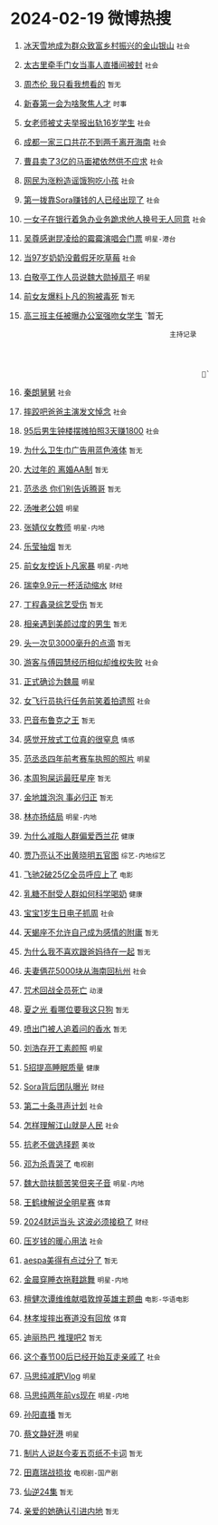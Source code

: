 # 2024-02-19 微博热搜 
1. [冰天雪地成为群众致富乡村振兴的金山银山](https://m.weibo.cn/search?containerid=100103type%3D1%26t%3D10%26q%3D%23%E5%86%B0%E5%A4%A9%E9%9B%AA%E5%9C%B0%E6%88%90%E4%B8%BA%E7%BE%A4%E4%BC%97%E8%87%B4%E5%AF%8C%E4%B9%A1%E6%9D%91%E6%8C%AF%E5%85%B4%E7%9A%84%E9%87%91%E5%B1%B1%E9%93%B6%E5%B1%B1%23&stream_entry_id=51&isnewpage=1&extparam=seat%3D1%26pos%3D0%26dgr%3D0%26filter_type%3Drealtimehot%26c_type%3D51%26stream_entry_id%3D51%26cate%3D10103%26q%3D%2523%25E5%2586%25B0%25E5%25A4%25A9%25E9%259B%25AA%25E5%259C%25B0%25E6%2588%2590%25E4%25B8%25BA%25E7%25BE%25A4%25E4%25BC%2597%25E8%2587%25B4%25E5%25AF%258C%25E4%25B9%25A1%25E6%259D%2591%25E6%258C%25AF%25E5%2585%25B4%25E7%259A%2584%25E9%2587%2591%25E5%25B1%25B1%25E9%2593%25B6%25E5%25B1%25B1%2523%26display_time%3D1708291087%26pre_seqid%3D17082910875330710928) `社会` 

2. [太古里牵手门女当事人直播间被封](https://m.weibo.cn/search?containerid=100103type%3D1%26t%3D10%26q%3D%23%E5%A4%AA%E5%8F%A4%E9%87%8C%E7%89%B5%E6%89%8B%E9%97%A8%E5%A5%B3%E5%BD%93%E4%BA%8B%E4%BA%BA%E7%9B%B4%E6%92%AD%E9%97%B4%E8%A2%AB%E5%B0%81%23&stream_entry_id=31&isnewpage=1&extparam=seat%3D1%26band_rank%3D1%26filter_type%3Drealtimehot%26c_type%3D31%26realpos%3D1%26cate%3D5001%26lcate%3D5001%26flag%3D2%26dgr%3D0%26q%3D%2523%25E5%25A4%25AA%25E5%258F%25A4%25E9%2587%258C%25E7%2589%25B5%25E6%2589%258B%25E9%2597%25A8%25E5%25A5%25B3%25E5%25BD%2593%25E4%25BA%258B%25E4%25BA%25BA%25E7%259B%25B4%25E6%2592%25AD%25E9%2597%25B4%25E8%25A2%25AB%25E5%25B0%2581%2523%26stream_entry_id%3D31%26pos%3D0%26display_time%3D1708291087%26pre_seqid%3D17082910875330710928) `社会` 

3. [周杰伦 我只看我想看的](https://m.weibo.cn/search?containerid=100103type%3D1%26t%3D10%26q%3D%E5%91%A8%E6%9D%B0%E4%BC%A6+%E6%88%91%E5%8F%AA%E7%9C%8B%E6%88%91%E6%83%B3%E7%9C%8B%E7%9A%84&stream_entry_id=31&isnewpage=1&extparam=seat%3D1%26band_rank%3D2%26filter_type%3Drealtimehot%26c_type%3D31%26realpos%3D2%26cate%3D5001%26lcate%3D5001%26flag%3D2%26dgr%3D0%26q%3D%25E5%2591%25A8%25E6%259D%25B0%25E4%25BC%25A6%2520%25E6%2588%2591%25E5%258F%25AA%25E7%259C%258B%25E6%2588%2591%25E6%2583%25B3%25E7%259C%258B%25E7%259A%2584%26stream_entry_id%3D31%26pos%3D1%26display_time%3D1708291087%26pre_seqid%3D17082910875330710928) `暂无` 

4. [新春第一会为啥聚焦人才](https://m.weibo.cn/search?containerid=100103type%3D1%26t%3D10%26q%3D%23%E6%96%B0%E6%98%A5%E7%AC%AC%E4%B8%80%E4%BC%9A%E4%B8%BA%E5%95%A5%E8%81%9A%E7%84%A6%E4%BA%BA%E6%89%8D%23&stream_entry_id=31&isnewpage=1&extparam=seat%3D1%26band_rank%3D3%26filter_type%3Drealtimehot%26c_type%3D31%26realpos%3D3%26cate%3D5001%26lcate%3D5001%26flag%3D0%26dgr%3D0%26q%3D%2523%25E6%2596%25B0%25E6%2598%25A5%25E7%25AC%25AC%25E4%25B8%2580%25E4%25BC%259A%25E4%25B8%25BA%25E5%2595%25A5%25E8%2581%259A%25E7%2584%25A6%25E4%25BA%25BA%25E6%2589%258D%2523%26stream_entry_id%3D31%26pos%3D2%26display_time%3D1708291087%26pre_seqid%3D17082910875330710928) `时事` 

5. [女老师被丈夫举报出轨16岁学生](https://m.weibo.cn/search?containerid=100103type%3D1%26t%3D10%26q%3D%23%E5%A5%B3%E8%80%81%E5%B8%88%E8%A2%AB%E4%B8%88%E5%A4%AB%E4%B8%BE%E6%8A%A5%E5%87%BA%E8%BD%A816%E5%B2%81%E5%AD%A6%E7%94%9F%23&stream_entry_id=31&isnewpage=1&extparam=seat%3D1%26band_rank%3D4%26filter_type%3Drealtimehot%26c_type%3D31%26realpos%3D4%26cate%3D5001%26lcate%3D5001%26flag%3D2%26dgr%3D0%26q%3D%2523%25E5%25A5%25B3%25E8%2580%2581%25E5%25B8%2588%25E8%25A2%25AB%25E4%25B8%2588%25E5%25A4%25AB%25E4%25B8%25BE%25E6%258A%25A5%25E5%2587%25BA%25E8%25BD%25A816%25E5%25B2%2581%25E5%25AD%25A6%25E7%2594%259F%2523%26stream_entry_id%3D31%26pos%3D3%26display_time%3D1708291087%26pre_seqid%3D17082910875330710928) `社会` 

6. [成都一家三口共花不到两千离开海南](https://m.weibo.cn/search?containerid=100103type%3D1%26t%3D10%26q%3D%23%E6%88%90%E9%83%BD%E4%B8%80%E5%AE%B6%E4%B8%89%E5%8F%A3%E5%85%B1%E8%8A%B1%E4%B8%8D%E5%88%B0%E4%B8%A4%E5%8D%83%E7%A6%BB%E5%BC%80%E6%B5%B7%E5%8D%97%23&stream_entry_id=31&isnewpage=1&extparam=seat%3D1%26band_rank%3D5%26filter_type%3Drealtimehot%26c_type%3D31%26realpos%3D5%26cate%3D5001%26lcate%3D5001%26flag%3D32768%26dgr%3D0%26q%3D%2523%25E6%2588%2590%25E9%2583%25BD%25E4%25B8%2580%25E5%25AE%25B6%25E4%25B8%2589%25E5%258F%25A3%25E5%2585%25B1%25E8%258A%25B1%25E4%25B8%258D%25E5%2588%25B0%25E4%25B8%25A4%25E5%258D%2583%25E7%25A6%25BB%25E5%25BC%2580%25E6%25B5%25B7%25E5%258D%2597%2523%26stream_entry_id%3D31%26pos%3D4%26display_time%3D1708291087%26pre_seqid%3D17082910875330710928) `社会` 

7. [曹县卖了3亿的马面裙依然供不应求](https://m.weibo.cn/search?containerid=100103type%3D1%26t%3D10%26q%3D%23%E6%9B%B9%E5%8E%BF%E5%8D%96%E4%BA%863%E4%BA%BF%E7%9A%84%E9%A9%AC%E9%9D%A2%E8%A3%99%E4%BE%9D%E7%84%B6%E4%BE%9B%E4%B8%8D%E5%BA%94%E6%B1%82%23&stream_entry_id=31&isnewpage=1&extparam=seat%3D1%26band_rank%3D6%26filter_type%3Drealtimehot%26c_type%3D31%26realpos%3D6%26cate%3D5001%26lcate%3D5001%26flag%3D2%26dgr%3D0%26q%3D%2523%25E6%259B%25B9%25E5%258E%25BF%25E5%258D%2596%25E4%25BA%25863%25E4%25BA%25BF%25E7%259A%2584%25E9%25A9%25AC%25E9%259D%25A2%25E8%25A3%2599%25E4%25BE%259D%25E7%2584%25B6%25E4%25BE%259B%25E4%25B8%258D%25E5%25BA%2594%25E6%25B1%2582%2523%26stream_entry_id%3D31%26pos%3D5%26display_time%3D1708291087%26pre_seqid%3D17082910875330710928) `社会` 

8. [网民为涨粉造谣饿狗吃小孩](https://m.weibo.cn/search?containerid=100103type%3D1%26t%3D10%26q%3D%23%E7%BD%91%E6%B0%91%E4%B8%BA%E6%B6%A8%E7%B2%89%E9%80%A0%E8%B0%A3%E9%A5%BF%E7%8B%97%E5%90%83%E5%B0%8F%E5%AD%A9%23&stream_entry_id=31&isnewpage=1&extparam=seat%3D1%26band_rank%3D7%26lcate%3D5001%26cate%3D5001%26q%3D%2523%25E7%25BD%2591%25E6%25B0%2591%25E4%25B8%25BA%25E6%25B6%25A8%25E7%25B2%2589%25E9%2580%25A0%25E8%25B0%25A3%25E9%25A5%25BF%25E7%258B%2597%25E5%2590%2583%25E5%25B0%258F%25E5%25AD%25A9%2523%26dgr%3D0%26pos%3D6%26adid%3D223531%26stream_entry_id%3D31%26filter_type%3Drealtimehot%26is_ad_pos%3D1%26c_type%3D31%26display_time%3D1708291087%26pre_seqid%3D17082910875330710928) `社会` 

9. [第一拨靠Sora赚钱的人已经出现了](https://m.weibo.cn/search?containerid=100103type%3D1%26t%3D10%26q%3D%23%E7%AC%AC%E4%B8%80%E6%8B%A8%E9%9D%A0Sora%E8%B5%9A%E9%92%B1%E7%9A%84%E4%BA%BA%E5%B7%B2%E7%BB%8F%E5%87%BA%E7%8E%B0%E4%BA%86%23&stream_entry_id=31&isnewpage=1&extparam=seat%3D1%26band_rank%3D7%26filter_type%3Drealtimehot%26c_type%3D31%26realpos%3D7%26cate%3D5001%26lcate%3D5001%26flag%3D2%26dgr%3D0%26q%3D%2523%25E7%25AC%25AC%25E4%25B8%2580%25E6%258B%25A8%25E9%259D%25A0Sora%25E8%25B5%259A%25E9%2592%25B1%25E7%259A%2584%25E4%25BA%25BA%25E5%25B7%25B2%25E7%25BB%258F%25E5%2587%25BA%25E7%258E%25B0%25E4%25BA%2586%2523%26stream_entry_id%3D31%26pos%3D7%26display_time%3D1708291087%26pre_seqid%3D17082910875330710928) `社会` 

10. [一女子在银行着急办业务跪求他人换号无人同意](https://m.weibo.cn/search?containerid=100103type%3D1%26t%3D10%26q%3D%23%E4%B8%80%E5%A5%B3%E5%AD%90%E5%9C%A8%E9%93%B6%E8%A1%8C%E7%9D%80%E6%80%A5%E5%8A%9E%E4%B8%9A%E5%8A%A1%E8%B7%AA%E6%B1%82%E4%BB%96%E4%BA%BA%E6%8D%A2%E5%8F%B7%E6%97%A0%E4%BA%BA%E5%90%8C%E6%84%8F%23&stream_entry_id=31&isnewpage=1&extparam=seat%3D1%26band_rank%3D8%26filter_type%3Drealtimehot%26c_type%3D31%26realpos%3D8%26cate%3D5001%26lcate%3D5001%26flag%3D2%26dgr%3D0%26q%3D%2523%25E4%25B8%2580%25E5%25A5%25B3%25E5%25AD%2590%25E5%259C%25A8%25E9%2593%25B6%25E8%25A1%258C%25E7%259D%2580%25E6%2580%25A5%25E5%258A%259E%25E4%25B8%259A%25E5%258A%25A1%25E8%25B7%25AA%25E6%25B1%2582%25E4%25BB%2596%25E4%25BA%25BA%25E6%258D%25A2%25E5%258F%25B7%25E6%2597%25A0%25E4%25BA%25BA%25E5%2590%258C%25E6%2584%258F%2523%26stream_entry_id%3D31%26pos%3D8%26display_time%3D1708291087%26pre_seqid%3D17082910875330710928) `社会` 

11. [吴尊感谢昆凌给的霉霉演唱会门票](https://m.weibo.cn/search?containerid=100103type%3D1%26t%3D10%26q%3D%23%E5%90%B4%E5%B0%8A%E6%84%9F%E8%B0%A2%E6%98%86%E5%87%8C%E7%BB%99%E7%9A%84%E9%9C%89%E9%9C%89%E6%BC%94%E5%94%B1%E4%BC%9A%E9%97%A8%E7%A5%A8%23&stream_entry_id=31&isnewpage=1&extparam=seat%3D1%26band_rank%3D9%26filter_type%3Drealtimehot%26c_type%3D31%26realpos%3D9%26cate%3D5001%26lcate%3D5001%26flag%3D2%26dgr%3D0%26q%3D%2523%25E5%2590%25B4%25E5%25B0%258A%25E6%2584%259F%25E8%25B0%25A2%25E6%2598%2586%25E5%2587%258C%25E7%25BB%2599%25E7%259A%2584%25E9%259C%2589%25E9%259C%2589%25E6%25BC%2594%25E5%2594%25B1%25E4%25BC%259A%25E9%2597%25A8%25E7%25A5%25A8%2523%26stream_entry_id%3D31%26pos%3D9%26display_time%3D1708291087%26pre_seqid%3D17082910875330710928) `明星-港台` 

12. [当97岁奶奶没戴假牙吃草莓](https://m.weibo.cn/search?containerid=100103type%3D1%26t%3D10%26q%3D%23%E5%BD%9397%E5%B2%81%E5%A5%B6%E5%A5%B6%E6%B2%A1%E6%88%B4%E5%81%87%E7%89%99%E5%90%83%E8%8D%89%E8%8E%93%23&stream_entry_id=31&isnewpage=1&extparam=seat%3D1%26band_rank%3D10%26filter_type%3Drealtimehot%26c_type%3D31%26realpos%3D10%26cate%3D5001%26lcate%3D5001%26flag%3D32768%26dgr%3D0%26q%3D%2523%25E5%25BD%259397%25E5%25B2%2581%25E5%25A5%25B6%25E5%25A5%25B6%25E6%25B2%25A1%25E6%2588%25B4%25E5%2581%2587%25E7%2589%2599%25E5%2590%2583%25E8%258D%2589%25E8%258E%2593%2523%26stream_entry_id%3D31%26pos%3D10%26display_time%3D1708291087%26pre_seqid%3D17082910875330710928) `社会` 

13. [白敬亭工作人员说魏大勋掉扇子](https://m.weibo.cn/search?containerid=100103type%3D1%26t%3D10%26q%3D%23%E7%99%BD%E6%95%AC%E4%BA%AD%E5%B7%A5%E4%BD%9C%E4%BA%BA%E5%91%98%E8%AF%B4%E9%AD%8F%E5%A4%A7%E5%8B%8B%E6%8E%89%E6%89%87%E5%AD%90%23&stream_entry_id=31&isnewpage=1&extparam=seat%3D1%26band_rank%3D11%26filter_type%3Drealtimehot%26c_type%3D31%26realpos%3D11%26cate%3D5001%26lcate%3D5001%26flag%3D2%26dgr%3D0%26q%3D%2523%25E7%2599%25BD%25E6%2595%25AC%25E4%25BA%25AD%25E5%25B7%25A5%25E4%25BD%259C%25E4%25BA%25BA%25E5%2591%2598%25E8%25AF%25B4%25E9%25AD%258F%25E5%25A4%25A7%25E5%258B%258B%25E6%258E%2589%25E6%2589%2587%25E5%25AD%2590%2523%26stream_entry_id%3D31%26pos%3D11%26display_time%3D1708291087%26pre_seqid%3D17082910875330710928) `明星` 

14. [前女友爆料卜凡的狗被毒死](https://m.weibo.cn/search?containerid=100103type%3D1%26t%3D10%26q%3D%E5%89%8D%E5%A5%B3%E5%8F%8B%E7%88%86%E6%96%99%E5%8D%9C%E5%87%A1%E7%9A%84%E7%8B%97%E8%A2%AB%E6%AF%92%E6%AD%BB&stream_entry_id=31&isnewpage=1&extparam=seat%3D1%26band_rank%3D12%26filter_type%3Drealtimehot%26c_type%3D31%26realpos%3D12%26cate%3D5001%26lcate%3D5001%26flag%3D2%26dgr%3D0%26q%3D%25E5%2589%258D%25E5%25A5%25B3%25E5%258F%258B%25E7%2588%2586%25E6%2596%2599%25E5%258D%259C%25E5%2587%25A1%25E7%259A%2584%25E7%258B%2597%25E8%25A2%25AB%25E6%25AF%2592%25E6%25AD%25BB%26stream_entry_id%3D31%26pos%3D12%26display_time%3D1708291087%26pre_seqid%3D17082910875330710928) `暂无` 

15. [高三班主任被曝办公室强吻女学生](https://m.weibo.cn/search?containerid=100103type%3D1%26t%3D10%26q%3D%E9%AB%98%E4%B8%89%E7%8F%AD%E4%B8%BB%E4%BB%BB%E8%A2%AB%E6%9B%9D%E5%8A%9E%E5%85%AC%E5%AE%A4%E5%BC%BA%E5%90%BB%E5%A5%B3%E5%AD%A6%E7%94%9F&stream_entry_id=31&isnewpage=1&extparam=seat%3D1%26band_rank%3D13%26filter_type%3Drealtimehot%26c_type%3D31%26realpos%3D13%26cate%3D5001%26lcate%3D5001%26flag%3D2%26dgr%3D0%26q%3D%25E9%25AB%2598%25E4%25B8%2589%25E7%258F%25AD%25E4%25B8%25BB%25E4%25BB%25BB%25E8%25A2%25AB%25E6%259B%259D%25E5%258A%259E%25E5%2585%25AC%25E5%25AE%25A4%25E5%25BC%25BA%25E5%2590%25BB%25E5%25A5%25B3%25E5%25AD%25A6%25E7%2594%259F%26stream_entry_id%3D31%26pos%3D13%26display_time%3D1708291087%26pre_seqid%3D17082910875330710928) `暂无
                                    
                                                        
                                            主持记录
                        
                                                    
                        
                        
                                                    ` 

16. [秦朗舅舅](https://m.weibo.cn/search?containerid=100103type%3D1%26t%3D10%26q%3D%E7%A7%A6%E6%9C%97%E8%88%85%E8%88%85&stream_entry_id=31&isnewpage=1&extparam=seat%3D1%26band_rank%3D14%26filter_type%3Drealtimehot%26c_type%3D31%26realpos%3D14%26cate%3D5001%26lcate%3D5001%26flag%3D2%26dgr%3D0%26q%3D%25E7%25A7%25A6%25E6%259C%2597%25E8%2588%2585%25E8%2588%2585%26stream_entry_id%3D31%26pos%3D14%26display_time%3D1708291087%26pre_seqid%3D17082910875330710928) `社会` 

17. [摔跤吧爸爸主演发文悼念](https://m.weibo.cn/search?containerid=100103type%3D1%26t%3D10%26q%3D%23%E6%91%94%E8%B7%A4%E5%90%A7%E7%88%B8%E7%88%B8%E4%B8%BB%E6%BC%94%E5%8F%91%E6%96%87%E6%82%BC%E5%BF%B5%23&stream_entry_id=31&isnewpage=1&extparam=seat%3D1%26band_rank%3D15%26filter_type%3Drealtimehot%26c_type%3D31%26realpos%3D15%26cate%3D5001%26lcate%3D5001%26flag%3D2%26dgr%3D0%26q%3D%2523%25E6%2591%2594%25E8%25B7%25A4%25E5%2590%25A7%25E7%2588%25B8%25E7%2588%25B8%25E4%25B8%25BB%25E6%25BC%2594%25E5%258F%2591%25E6%2596%2587%25E6%2582%25BC%25E5%25BF%25B5%2523%26stream_entry_id%3D31%26pos%3D15%26display_time%3D1708291087%26pre_seqid%3D17082910875330710928) `社会` 

18. [95后男生钟楼摆摊拍照3天赚1800](https://m.weibo.cn/search?containerid=100103type%3D1%26t%3D10%26q%3D%2395%E5%90%8E%E7%94%B7%E7%94%9F%E9%92%9F%E6%A5%BC%E6%91%86%E6%91%8A%E6%8B%8D%E7%85%A73%E5%A4%A9%E8%B5%9A1800%23&stream_entry_id=31&isnewpage=1&extparam=seat%3D1%26band_rank%3D16%26filter_type%3Drealtimehot%26c_type%3D31%26realpos%3D16%26cate%3D5001%26lcate%3D5001%26flag%3D1%26dgr%3D0%26q%3D%252395%25E5%2590%258E%25E7%2594%25B7%25E7%2594%259F%25E9%2592%259F%25E6%25A5%25BC%25E6%2591%2586%25E6%2591%258A%25E6%258B%258D%25E7%2585%25A73%25E5%25A4%25A9%25E8%25B5%259A1800%2523%26stream_entry_id%3D31%26pos%3D16%26display_time%3D1708291087%26pre_seqid%3D17082910875330710928) `社会` 

19. [为什么卫生巾广告用蓝色液体](https://m.weibo.cn/search?containerid=100103type%3D1%26t%3D10%26q%3D%E4%B8%BA%E4%BB%80%E4%B9%88%E5%8D%AB%E7%94%9F%E5%B7%BE%E5%B9%BF%E5%91%8A%E7%94%A8%E8%93%9D%E8%89%B2%E6%B6%B2%E4%BD%93&stream_entry_id=31&isnewpage=1&extparam=seat%3D1%26band_rank%3D17%26filter_type%3Drealtimehot%26c_type%3D31%26realpos%3D17%26cate%3D5001%26lcate%3D5001%26flag%3D2%26dgr%3D0%26q%3D%25E4%25B8%25BA%25E4%25BB%2580%25E4%25B9%2588%25E5%258D%25AB%25E7%2594%259F%25E5%25B7%25BE%25E5%25B9%25BF%25E5%2591%258A%25E7%2594%25A8%25E8%2593%259D%25E8%2589%25B2%25E6%25B6%25B2%25E4%25BD%2593%26stream_entry_id%3D31%26pos%3D17%26display_time%3D1708291087%26pre_seqid%3D17082910875330710928) `暂无` 

20. [大过年的 离婚AA制](https://m.weibo.cn/search?containerid=100103type%3D1%26t%3D10%26q%3D%E5%A4%A7%E8%BF%87%E5%B9%B4%E7%9A%84+%E7%A6%BB%E5%A9%9AAA%E5%88%B6&stream_entry_id=31&isnewpage=1&extparam=seat%3D1%26band_rank%3D18%26filter_type%3Drealtimehot%26c_type%3D31%26realpos%3D18%26cate%3D5001%26lcate%3D5001%26flag%3D2%26dgr%3D0%26q%3D%25E5%25A4%25A7%25E8%25BF%2587%25E5%25B9%25B4%25E7%259A%2584%2520%25E7%25A6%25BB%25E5%25A9%259AAA%25E5%2588%25B6%26stream_entry_id%3D31%26pos%3D18%26display_time%3D1708291087%26pre_seqid%3D17082910875330710928) `暂无` 

21. [范丞丞 你们别告诉腾哥](https://m.weibo.cn/search?containerid=100103type%3D1%26t%3D10%26q%3D%E8%8C%83%E4%B8%9E%E4%B8%9E+%E4%BD%A0%E4%BB%AC%E5%88%AB%E5%91%8A%E8%AF%89%E8%85%BE%E5%93%A5&stream_entry_id=31&isnewpage=1&extparam=seat%3D1%26band_rank%3D19%26filter_type%3Drealtimehot%26c_type%3D31%26realpos%3D19%26cate%3D5001%26lcate%3D5001%26flag%3D2%26dgr%3D0%26q%3D%25E8%258C%2583%25E4%25B8%259E%25E4%25B8%259E%2520%25E4%25BD%25A0%25E4%25BB%25AC%25E5%2588%25AB%25E5%2591%258A%25E8%25AF%2589%25E8%2585%25BE%25E5%2593%25A5%26stream_entry_id%3D31%26pos%3D19%26display_time%3D1708291087%26pre_seqid%3D17082910875330710928) `暂无` 

22. [汤唯老公姐](https://m.weibo.cn/search?containerid=100103type%3D1%26t%3D10%26q%3D%23%E6%B1%A4%E5%94%AF%E8%80%81%E5%85%AC%E5%A7%90%23&stream_entry_id=31&isnewpage=1&extparam=seat%3D1%26band_rank%3D20%26filter_type%3Drealtimehot%26c_type%3D31%26realpos%3D20%26cate%3D5001%26lcate%3D5001%26flag%3D2%26dgr%3D0%26q%3D%2523%25E6%25B1%25A4%25E5%2594%25AF%25E8%2580%2581%25E5%2585%25AC%25E5%25A7%2590%2523%26stream_entry_id%3D31%26pos%3D20%26display_time%3D1708291087%26pre_seqid%3D17082910875330710928) `明星` 

23. [张婧仪女教师](https://m.weibo.cn/search?containerid=100103type%3D1%26t%3D10%26q%3D%23%E5%BC%A0%E5%A9%A7%E4%BB%AA%E5%A5%B3%E6%95%99%E5%B8%88%23&stream_entry_id=31&isnewpage=1&extparam=seat%3D1%26band_rank%3D21%26filter_type%3Drealtimehot%26c_type%3D31%26realpos%3D21%26cate%3D5001%26lcate%3D5001%26flag%3D2%26dgr%3D0%26q%3D%2523%25E5%25BC%25A0%25E5%25A9%25A7%25E4%25BB%25AA%25E5%25A5%25B3%25E6%2595%2599%25E5%25B8%2588%2523%26stream_entry_id%3D31%26pos%3D21%26display_time%3D1708291087%26pre_seqid%3D17082910875330710928) `明星-内地` 

24. [乐莹抽烟](https://m.weibo.cn/search?containerid=100103type%3D1%26t%3D10%26q%3D%E4%B9%90%E8%8E%B9%E6%8A%BD%E7%83%9F&stream_entry_id=31&isnewpage=1&extparam=seat%3D1%26band_rank%3D22%26filter_type%3Drealtimehot%26c_type%3D31%26realpos%3D22%26cate%3D5001%26lcate%3D5001%26flag%3D2%26dgr%3D0%26q%3D%25E4%25B9%2590%25E8%258E%25B9%25E6%258A%25BD%25E7%2583%259F%26stream_entry_id%3D31%26pos%3D22%26display_time%3D1708291087%26pre_seqid%3D17082910875330710928) `暂无` 

25. [前女友控诉卜凡家暴](https://m.weibo.cn/search?containerid=100103type%3D1%26t%3D10%26q%3D%23%E5%89%8D%E5%A5%B3%E5%8F%8B%E6%8E%A7%E8%AF%89%E5%8D%9C%E5%87%A1%E5%AE%B6%E6%9A%B4%23&stream_entry_id=31&isnewpage=1&extparam=seat%3D1%26band_rank%3D23%26filter_type%3Drealtimehot%26c_type%3D31%26realpos%3D23%26cate%3D5001%26lcate%3D5001%26flag%3D0%26dgr%3D0%26q%3D%2523%25E5%2589%258D%25E5%25A5%25B3%25E5%258F%258B%25E6%258E%25A7%25E8%25AF%2589%25E5%258D%259C%25E5%2587%25A1%25E5%25AE%25B6%25E6%259A%25B4%2523%26stream_entry_id%3D31%26pos%3D23%26display_time%3D1708291087%26pre_seqid%3D17082910875330710928) `明星-内地` 

26. [瑞幸9.9元一杯活动缩水](https://m.weibo.cn/search?containerid=100103type%3D1%26t%3D10%26q%3D%23%E7%91%9E%E5%B9%B89.9%E5%85%83%E4%B8%80%E6%9D%AF%E6%B4%BB%E5%8A%A8%E7%BC%A9%E6%B0%B4%23&stream_entry_id=31&isnewpage=1&extparam=seat%3D1%26band_rank%3D24%26filter_type%3Drealtimehot%26c_type%3D31%26realpos%3D24%26cate%3D5001%26lcate%3D5001%26flag%3D0%26dgr%3D0%26q%3D%2523%25E7%2591%259E%25E5%25B9%25B89.9%25E5%2585%2583%25E4%25B8%2580%25E6%259D%25AF%25E6%25B4%25BB%25E5%258A%25A8%25E7%25BC%25A9%25E6%25B0%25B4%2523%26stream_entry_id%3D31%26pos%3D24%26display_time%3D1708291087%26pre_seqid%3D17082910875330710928) `财经` 

27. [丁程鑫录综艺受伤](https://m.weibo.cn/search?containerid=100103type%3D1%26t%3D10%26q%3D%E4%B8%81%E7%A8%8B%E9%91%AB%E5%BD%95%E7%BB%BC%E8%89%BA%E5%8F%97%E4%BC%A4&stream_entry_id=31&isnewpage=1&extparam=seat%3D1%26band_rank%3D25%26filter_type%3Drealtimehot%26c_type%3D31%26realpos%3D25%26cate%3D5001%26lcate%3D5001%26flag%3D1%26dgr%3D0%26q%3D%25E4%25B8%2581%25E7%25A8%258B%25E9%2591%25AB%25E5%25BD%2595%25E7%25BB%25BC%25E8%2589%25BA%25E5%258F%2597%25E4%25BC%25A4%26stream_entry_id%3D31%26pos%3D25%26display_time%3D1708291087%26pre_seqid%3D17082910875330710928) `暂无` 

28. [相亲遇到美颜过度的男生](https://m.weibo.cn/search?containerid=100103type%3D1%26t%3D10%26q%3D%E7%9B%B8%E4%BA%B2%E9%81%87%E5%88%B0%E7%BE%8E%E9%A2%9C%E8%BF%87%E5%BA%A6%E7%9A%84%E7%94%B7%E7%94%9F&stream_entry_id=31&isnewpage=1&extparam=seat%3D1%26band_rank%3D26%26filter_type%3Drealtimehot%26c_type%3D31%26realpos%3D26%26cate%3D5001%26lcate%3D5001%26flag%3D0%26dgr%3D0%26q%3D%25E7%259B%25B8%25E4%25BA%25B2%25E9%2581%2587%25E5%2588%25B0%25E7%25BE%258E%25E9%25A2%259C%25E8%25BF%2587%25E5%25BA%25A6%25E7%259A%2584%25E7%2594%25B7%25E7%2594%259F%26stream_entry_id%3D31%26pos%3D26%26display_time%3D1708291087%26pre_seqid%3D17082910875330710928) `暂无` 

29. [头一次见3000毫升的点滴](https://m.weibo.cn/search?containerid=100103type%3D1%26t%3D10%26q%3D%E5%A4%B4%E4%B8%80%E6%AC%A1%E8%A7%813000%E6%AF%AB%E5%8D%87%E7%9A%84%E7%82%B9%E6%BB%B4&stream_entry_id=31&isnewpage=1&extparam=seat%3D1%26band_rank%3D27%26filter_type%3Drealtimehot%26c_type%3D31%26realpos%3D27%26cate%3D5001%26lcate%3D5001%26flag%3D0%26dgr%3D0%26q%3D%25E5%25A4%25B4%25E4%25B8%2580%25E6%25AC%25A1%25E8%25A7%25813000%25E6%25AF%25AB%25E5%258D%2587%25E7%259A%2584%25E7%2582%25B9%25E6%25BB%25B4%26stream_entry_id%3D31%26pos%3D27%26display_time%3D1708291087%26pre_seqid%3D17082910875330710928) `暂无` 

30. [游客与傅园慧经历相似却维权失败](https://m.weibo.cn/search?containerid=100103type%3D1%26t%3D10%26q%3D%23%E6%B8%B8%E5%AE%A2%E4%B8%8E%E5%82%85%E5%9B%AD%E6%85%A7%E7%BB%8F%E5%8E%86%E7%9B%B8%E4%BC%BC%E5%8D%B4%E7%BB%B4%E6%9D%83%E5%A4%B1%E8%B4%A5%23&stream_entry_id=31&isnewpage=1&extparam=seat%3D1%26band_rank%3D28%26filter_type%3Drealtimehot%26c_type%3D31%26realpos%3D28%26cate%3D5001%26lcate%3D5001%26flag%3D0%26dgr%3D0%26q%3D%2523%25E6%25B8%25B8%25E5%25AE%25A2%25E4%25B8%258E%25E5%2582%2585%25E5%259B%25AD%25E6%2585%25A7%25E7%25BB%258F%25E5%258E%2586%25E7%259B%25B8%25E4%25BC%25BC%25E5%258D%25B4%25E7%25BB%25B4%25E6%259D%2583%25E5%25A4%25B1%25E8%25B4%25A5%2523%26stream_entry_id%3D31%26pos%3D28%26display_time%3D1708291087%26pre_seqid%3D17082910875330710928) `社会` 

31. [正式确诊为魏晨](https://m.weibo.cn/search?containerid=100103type%3D1%26t%3D10%26q%3D%23%E6%AD%A3%E5%BC%8F%E7%A1%AE%E8%AF%8A%E4%B8%BA%E9%AD%8F%E6%99%A8%23&stream_entry_id=31&isnewpage=1&extparam=seat%3D1%26band_rank%3D29%26filter_type%3Drealtimehot%26c_type%3D31%26realpos%3D29%26cate%3D5001%26lcate%3D5001%26flag%3D0%26dgr%3D0%26q%3D%2523%25E6%25AD%25A3%25E5%25BC%258F%25E7%25A1%25AE%25E8%25AF%258A%25E4%25B8%25BA%25E9%25AD%258F%25E6%2599%25A8%2523%26stream_entry_id%3D31%26pos%3D29%26display_time%3D1708291087%26pre_seqid%3D17082910875330710928) `明星` 

32. [女飞行员执行任务前笑着拍遗照](https://m.weibo.cn/search?containerid=100103type%3D1%26t%3D10%26q%3D%23%E5%A5%B3%E9%A3%9E%E8%A1%8C%E5%91%98%E6%89%A7%E8%A1%8C%E4%BB%BB%E5%8A%A1%E5%89%8D%E7%AC%91%E7%9D%80%E6%8B%8D%E9%81%97%E7%85%A7%23&stream_entry_id=31&isnewpage=1&extparam=seat%3D1%26band_rank%3D30%26filter_type%3Drealtimehot%26c_type%3D31%26realpos%3D30%26cate%3D5001%26lcate%3D5001%26flag%3D0%26dgr%3D0%26q%3D%2523%25E5%25A5%25B3%25E9%25A3%259E%25E8%25A1%258C%25E5%2591%2598%25E6%2589%25A7%25E8%25A1%258C%25E4%25BB%25BB%25E5%258A%25A1%25E5%2589%258D%25E7%25AC%2591%25E7%259D%2580%25E6%258B%258D%25E9%2581%2597%25E7%2585%25A7%2523%26stream_entry_id%3D31%26pos%3D30%26display_time%3D1708291087%26pre_seqid%3D17082910875330710928) `社会` 

33. [巴音布鲁克之王](https://m.weibo.cn/search?containerid=100103type%3D1%26t%3D10%26q%3D%23%E5%B7%B4%E9%9F%B3%E5%B8%83%E9%B2%81%E5%85%8B%E4%B9%8B%E7%8E%8B%23&stream_entry_id=31&isnewpage=1&extparam=seat%3D1%26band_rank%3D31%26filter_type%3Drealtimehot%26c_type%3D31%26realpos%3D31%26cate%3D5001%26lcate%3D5001%26flag%3D0%26dgr%3D0%26q%3D%2523%25E5%25B7%25B4%25E9%259F%25B3%25E5%25B8%2583%25E9%25B2%2581%25E5%2585%258B%25E4%25B9%258B%25E7%258E%258B%2523%26stream_entry_id%3D31%26pos%3D31%26display_time%3D1708291087%26pre_seqid%3D17082910875330710928) `暂无` 

34. [感觉开放式工位真的很窒息](https://m.weibo.cn/search?containerid=100103type%3D1%26t%3D10%26q%3D%23%E6%84%9F%E8%A7%89%E5%BC%80%E6%94%BE%E5%BC%8F%E5%B7%A5%E4%BD%8D%E7%9C%9F%E7%9A%84%E5%BE%88%E7%AA%92%E6%81%AF%23&stream_entry_id=31&isnewpage=1&extparam=seat%3D1%26band_rank%3D32%26filter_type%3Drealtimehot%26c_type%3D31%26realpos%3D32%26cate%3D5001%26lcate%3D5001%26flag%3D0%26dgr%3D0%26q%3D%2523%25E6%2584%259F%25E8%25A7%2589%25E5%25BC%2580%25E6%2594%25BE%25E5%25BC%258F%25E5%25B7%25A5%25E4%25BD%258D%25E7%259C%259F%25E7%259A%2584%25E5%25BE%2588%25E7%25AA%2592%25E6%2581%25AF%2523%26stream_entry_id%3D31%26pos%3D32%26display_time%3D1708291087%26pre_seqid%3D17082910875330710928) `情感` 

35. [范丞丞四年前考赛车执照的照片](https://m.weibo.cn/search?containerid=100103type%3D1%26t%3D10%26q%3D%23%E8%8C%83%E4%B8%9E%E4%B8%9E%E5%9B%9B%E5%B9%B4%E5%89%8D%E8%80%83%E8%B5%9B%E8%BD%A6%E6%89%A7%E7%85%A7%E7%9A%84%E7%85%A7%E7%89%87%23&stream_entry_id=31&isnewpage=1&extparam=seat%3D1%26band_rank%3D33%26filter_type%3Drealtimehot%26c_type%3D31%26realpos%3D33%26cate%3D5001%26lcate%3D5001%26flag%3D0%26dgr%3D0%26q%3D%2523%25E8%258C%2583%25E4%25B8%259E%25E4%25B8%259E%25E5%259B%259B%25E5%25B9%25B4%25E5%2589%258D%25E8%2580%2583%25E8%25B5%259B%25E8%25BD%25A6%25E6%2589%25A7%25E7%2585%25A7%25E7%259A%2584%25E7%2585%25A7%25E7%2589%2587%2523%26stream_entry_id%3D31%26pos%3D33%26display_time%3D1708291087%26pre_seqid%3D17082910875330710928) `明星` 

36. [本周狗屎运最旺星座](https://m.weibo.cn/search?containerid=100103type%3D1%26t%3D10%26q%3D%E6%9C%AC%E5%91%A8%E7%8B%97%E5%B1%8E%E8%BF%90%E6%9C%80%E6%97%BA%E6%98%9F%E5%BA%A7&stream_entry_id=31&isnewpage=1&extparam=seat%3D1%26band_rank%3D34%26filter_type%3Drealtimehot%26c_type%3D31%26realpos%3D34%26cate%3D5001%26lcate%3D5001%26flag%3D0%26dgr%3D0%26q%3D%25E6%259C%25AC%25E5%2591%25A8%25E7%258B%2597%25E5%25B1%258E%25E8%25BF%2590%25E6%259C%2580%25E6%2597%25BA%25E6%2598%259F%25E5%25BA%25A7%26stream_entry_id%3D31%26pos%3D34%26display_time%3D1708291087%26pre_seqid%3D17082910875330710928) `暂无` 

37. [金地雄泡泡 事必归正](https://m.weibo.cn/search?containerid=100103type%3D1%26t%3D10%26q%3D%E9%87%91%E5%9C%B0%E9%9B%84%E6%B3%A1%E6%B3%A1+%E4%BA%8B%E5%BF%85%E5%BD%92%E6%AD%A3&stream_entry_id=31&isnewpage=1&extparam=seat%3D1%26band_rank%3D35%26filter_type%3Drealtimehot%26c_type%3D31%26realpos%3D35%26cate%3D5001%26lcate%3D5001%26flag%3D1%26dgr%3D0%26q%3D%25E9%2587%2591%25E5%259C%25B0%25E9%259B%2584%25E6%25B3%25A1%25E6%25B3%25A1%2520%25E4%25BA%258B%25E5%25BF%2585%25E5%25BD%2592%25E6%25AD%25A3%26stream_entry_id%3D31%26pos%3D35%26display_time%3D1708291087%26pre_seqid%3D17082910875330710928) `暂无` 

38. [林亦扬结局](https://m.weibo.cn/search?containerid=100103type%3D1%26t%3D10%26q%3D%23%E6%9E%97%E4%BA%A6%E6%89%AC%E7%BB%93%E5%B1%80%23&stream_entry_id=31&isnewpage=1&extparam=seat%3D1%26band_rank%3D36%26filter_type%3Drealtimehot%26c_type%3D31%26realpos%3D36%26cate%3D5001%26lcate%3D5001%26flag%3D0%26dgr%3D0%26q%3D%2523%25E6%259E%2597%25E4%25BA%25A6%25E6%2589%25AC%25E7%25BB%2593%25E5%25B1%2580%2523%26stream_entry_id%3D31%26pos%3D36%26display_time%3D1708291087%26pre_seqid%3D17082910875330710928) `明星-内地` 

39. [为什么减脂人群偏爱西兰花](https://m.weibo.cn/search?containerid=100103type%3D1%26t%3D10%26q%3D%23%E4%B8%BA%E4%BB%80%E4%B9%88%E5%87%8F%E8%84%82%E4%BA%BA%E7%BE%A4%E5%81%8F%E7%88%B1%E8%A5%BF%E5%85%B0%E8%8A%B1%23&stream_entry_id=31&isnewpage=1&extparam=seat%3D1%26band_rank%3D37%26filter_type%3Drealtimehot%26c_type%3D31%26realpos%3D37%26cate%3D5001%26lcate%3D5001%26flag%3D0%26dgr%3D0%26q%3D%2523%25E4%25B8%25BA%25E4%25BB%2580%25E4%25B9%2588%25E5%2587%258F%25E8%2584%2582%25E4%25BA%25BA%25E7%25BE%25A4%25E5%2581%258F%25E7%2588%25B1%25E8%25A5%25BF%25E5%2585%25B0%25E8%258A%25B1%2523%26stream_entry_id%3D31%26pos%3D37%26display_time%3D1708291087%26pre_seqid%3D17082910875330710928) `健康` 

40. [贾乃亮认不出黄晓明五官图](https://m.weibo.cn/search?containerid=100103type%3D1%26t%3D10%26q%3D%23%E8%B4%BE%E4%B9%83%E4%BA%AE%E8%AE%A4%E4%B8%8D%E5%87%BA%E9%BB%84%E6%99%93%E6%98%8E%E4%BA%94%E5%AE%98%E5%9B%BE%23&stream_entry_id=31&isnewpage=1&extparam=seat%3D1%26band_rank%3D38%26filter_type%3Drealtimehot%26c_type%3D31%26realpos%3D38%26cate%3D5001%26lcate%3D5001%26flag%3D0%26dgr%3D0%26q%3D%2523%25E8%25B4%25BE%25E4%25B9%2583%25E4%25BA%25AE%25E8%25AE%25A4%25E4%25B8%258D%25E5%2587%25BA%25E9%25BB%2584%25E6%2599%2593%25E6%2598%258E%25E4%25BA%2594%25E5%25AE%2598%25E5%259B%25BE%2523%26stream_entry_id%3D31%26pos%3D38%26display_time%3D1708291087%26pre_seqid%3D17082910875330710928) `综艺-内地综艺` 

41. [飞驰2破25亿全员呼应上了](https://m.weibo.cn/search?containerid=100103type%3D1%26t%3D10%26q%3D%E9%A3%9E%E9%A9%B02%E7%A0%B425%E4%BA%BF%E5%85%A8%E5%91%98%E5%91%BC%E5%BA%94%E4%B8%8A%E4%BA%86&stream_entry_id=31&isnewpage=1&extparam=seat%3D1%26band_rank%3D39%26filter_type%3Drealtimehot%26c_type%3D31%26realpos%3D39%26cate%3D5001%26lcate%3D5001%26flag%3D0%26dgr%3D0%26q%3D%25E9%25A3%259E%25E9%25A9%25B02%25E7%25A0%25B425%25E4%25BA%25BF%25E5%2585%25A8%25E5%2591%2598%25E5%2591%25BC%25E5%25BA%2594%25E4%25B8%258A%25E4%25BA%2586%26stream_entry_id%3D31%26pos%3D39%26display_time%3D1708291087%26pre_seqid%3D17082910875330710928) `电影` 

42. [乳糖不耐受人群如何科学喝奶](https://m.weibo.cn/search?containerid=100103type%3D1%26t%3D10%26q%3D%23%E4%B9%B3%E7%B3%96%E4%B8%8D%E8%80%90%E5%8F%97%E4%BA%BA%E7%BE%A4%E5%A6%82%E4%BD%95%E7%A7%91%E5%AD%A6%E5%96%9D%E5%A5%B6%23&stream_entry_id=31&isnewpage=1&extparam=seat%3D1%26band_rank%3D40%26filter_type%3Drealtimehot%26c_type%3D31%26realpos%3D40%26cate%3D5001%26lcate%3D5001%26flag%3D0%26dgr%3D0%26q%3D%2523%25E4%25B9%25B3%25E7%25B3%2596%25E4%25B8%258D%25E8%2580%2590%25E5%258F%2597%25E4%25BA%25BA%25E7%25BE%25A4%25E5%25A6%2582%25E4%25BD%2595%25E7%25A7%2591%25E5%25AD%25A6%25E5%2596%259D%25E5%25A5%25B6%2523%26stream_entry_id%3D31%26pos%3D40%26display_time%3D1708291087%26pre_seqid%3D17082910875330710928) `健康` 

43. [宝宝1岁生日电子抓周](https://m.weibo.cn/search?containerid=100103type%3D1%26t%3D10%26q%3D%23%E5%AE%9D%E5%AE%9D1%E5%B2%81%E7%94%9F%E6%97%A5%E7%94%B5%E5%AD%90%E6%8A%93%E5%91%A8%23&stream_entry_id=31&isnewpage=1&extparam=seat%3D1%26band_rank%3D41%26filter_type%3Drealtimehot%26c_type%3D31%26realpos%3D41%26cate%3D5001%26lcate%3D5001%26flag%3D0%26dgr%3D0%26q%3D%2523%25E5%25AE%259D%25E5%25AE%259D1%25E5%25B2%2581%25E7%2594%259F%25E6%2597%25A5%25E7%2594%25B5%25E5%25AD%2590%25E6%258A%2593%25E5%2591%25A8%2523%26stream_entry_id%3D31%26pos%3D41%26display_time%3D1708291087%26pre_seqid%3D17082910875330710928) `社会` 

44. [天蝎座不允许自己成为感情的附庸](https://m.weibo.cn/search?containerid=100103type%3D1%26t%3D10%26q%3D%E5%A4%A9%E8%9D%8E%E5%BA%A7%E4%B8%8D%E5%85%81%E8%AE%B8%E8%87%AA%E5%B7%B1%E6%88%90%E4%B8%BA%E6%84%9F%E6%83%85%E7%9A%84%E9%99%84%E5%BA%B8&stream_entry_id=31&isnewpage=1&extparam=seat%3D1%26band_rank%3D42%26filter_type%3Drealtimehot%26c_type%3D31%26realpos%3D42%26cate%3D5001%26lcate%3D5001%26flag%3D0%26dgr%3D0%26q%3D%25E5%25A4%25A9%25E8%259D%258E%25E5%25BA%25A7%25E4%25B8%258D%25E5%2585%2581%25E8%25AE%25B8%25E8%2587%25AA%25E5%25B7%25B1%25E6%2588%2590%25E4%25B8%25BA%25E6%2584%259F%25E6%2583%2585%25E7%259A%2584%25E9%2599%2584%25E5%25BA%25B8%26stream_entry_id%3D31%26pos%3D42%26display_time%3D1708291087%26pre_seqid%3D17082910875330710928) `暂无` 

45. [为什么我不喜欢跟爸妈待在一起](https://m.weibo.cn/search?containerid=100103type%3D1%26t%3D10%26q%3D%E4%B8%BA%E4%BB%80%E4%B9%88%E6%88%91%E4%B8%8D%E5%96%9C%E6%AC%A2%E8%B7%9F%E7%88%B8%E5%A6%88%E5%BE%85%E5%9C%A8%E4%B8%80%E8%B5%B7&stream_entry_id=31&isnewpage=1&extparam=seat%3D1%26band_rank%3D43%26filter_type%3Drealtimehot%26c_type%3D31%26realpos%3D43%26cate%3D5001%26lcate%3D5001%26flag%3D0%26dgr%3D0%26q%3D%25E4%25B8%25BA%25E4%25BB%2580%25E4%25B9%2588%25E6%2588%2591%25E4%25B8%258D%25E5%2596%259C%25E6%25AC%25A2%25E8%25B7%259F%25E7%2588%25B8%25E5%25A6%2588%25E5%25BE%2585%25E5%259C%25A8%25E4%25B8%2580%25E8%25B5%25B7%26stream_entry_id%3D31%26pos%3D43%26display_time%3D1708291087%26pre_seqid%3D17082910875330710928) `暂无` 

46. [夫妻俩花5000块从海南回杭州](https://m.weibo.cn/search?containerid=100103type%3D1%26t%3D10%26q%3D%23%E5%A4%AB%E5%A6%BB%E4%BF%A9%E8%8A%B15000%E5%9D%97%E4%BB%8E%E6%B5%B7%E5%8D%97%E5%9B%9E%E6%9D%AD%E5%B7%9E%23&stream_entry_id=31&isnewpage=1&extparam=seat%3D1%26band_rank%3D44%26filter_type%3Drealtimehot%26c_type%3D31%26realpos%3D44%26cate%3D5001%26lcate%3D5001%26flag%3D0%26dgr%3D0%26q%3D%2523%25E5%25A4%25AB%25E5%25A6%25BB%25E4%25BF%25A9%25E8%258A%25B15000%25E5%259D%2597%25E4%25BB%258E%25E6%25B5%25B7%25E5%258D%2597%25E5%259B%259E%25E6%259D%25AD%25E5%25B7%259E%2523%26stream_entry_id%3D31%26pos%3D44%26display_time%3D1708291087%26pre_seqid%3D17082910875330710928) `社会` 

47. [咒术回战全员死亡](https://m.weibo.cn/search?containerid=100103type%3D1%26t%3D10%26q%3D%23%E5%92%92%E6%9C%AF%E5%9B%9E%E6%88%98%E5%85%A8%E5%91%98%E6%AD%BB%E4%BA%A1%23&stream_entry_id=31&isnewpage=1&extparam=seat%3D1%26band_rank%3D45%26filter_type%3Drealtimehot%26c_type%3D31%26realpos%3D45%26cate%3D5001%26lcate%3D5001%26flag%3D0%26dgr%3D0%26q%3D%2523%25E5%2592%2592%25E6%259C%25AF%25E5%259B%259E%25E6%2588%2598%25E5%2585%25A8%25E5%2591%2598%25E6%25AD%25BB%25E4%25BA%25A1%2523%26stream_entry_id%3D31%26pos%3D45%26display_time%3D1708291087%26pre_seqid%3D17082910875330710928) `动漫` 

48. [夏之光 看哪位要我这只狗](https://m.weibo.cn/search?containerid=100103type%3D1%26t%3D10%26q%3D%E5%A4%8F%E4%B9%8B%E5%85%89+%E7%9C%8B%E5%93%AA%E4%BD%8D%E8%A6%81%E6%88%91%E8%BF%99%E5%8F%AA%E7%8B%97&stream_entry_id=31&isnewpage=1&extparam=seat%3D1%26band_rank%3D46%26filter_type%3Drealtimehot%26c_type%3D31%26realpos%3D46%26cate%3D5001%26lcate%3D5001%26flag%3D0%26dgr%3D0%26q%3D%25E5%25A4%258F%25E4%25B9%258B%25E5%2585%2589%2520%25E7%259C%258B%25E5%2593%25AA%25E4%25BD%258D%25E8%25A6%2581%25E6%2588%2591%25E8%25BF%2599%25E5%258F%25AA%25E7%258B%2597%26stream_entry_id%3D31%26pos%3D46%26display_time%3D1708291087%26pre_seqid%3D17082910875330710928) `暂无` 

49. [喷出门被人追着问的香水](https://m.weibo.cn/search?containerid=100103type%3D1%26t%3D10%26q%3D%E5%96%B7%E5%87%BA%E9%97%A8%E8%A2%AB%E4%BA%BA%E8%BF%BD%E7%9D%80%E9%97%AE%E7%9A%84%E9%A6%99%E6%B0%B4&stream_entry_id=31&isnewpage=1&extparam=seat%3D1%26band_rank%3D47%26filter_type%3Drealtimehot%26c_type%3D31%26realpos%3D47%26cate%3D5001%26lcate%3D5001%26flag%3D1%26dgr%3D0%26q%3D%25E5%2596%25B7%25E5%2587%25BA%25E9%2597%25A8%25E8%25A2%25AB%25E4%25BA%25BA%25E8%25BF%25BD%25E7%259D%2580%25E9%2597%25AE%25E7%259A%2584%25E9%25A6%2599%25E6%25B0%25B4%26stream_entry_id%3D31%26pos%3D47%26display_time%3D1708291087%26pre_seqid%3D17082910875330710928) `暂无` 

50. [刘浩存开工素颜照](https://m.weibo.cn/search?containerid=100103type%3D1%26t%3D10%26q%3D%23%E5%88%98%E6%B5%A9%E5%AD%98%E5%BC%80%E5%B7%A5%E7%B4%A0%E9%A2%9C%E7%85%A7%23&stream_entry_id=31&isnewpage=1&extparam=seat%3D1%26band_rank%3D48%26filter_type%3Drealtimehot%26c_type%3D31%26realpos%3D48%26cate%3D5001%26lcate%3D5001%26flag%3D0%26dgr%3D0%26q%3D%2523%25E5%2588%2598%25E6%25B5%25A9%25E5%25AD%2598%25E5%25BC%2580%25E5%25B7%25A5%25E7%25B4%25A0%25E9%25A2%259C%25E7%2585%25A7%2523%26stream_entry_id%3D31%26pos%3D48%26display_time%3D1708291087%26pre_seqid%3D17082910875330710928) `明星` 

51. [5招提高睡眠质量](https://m.weibo.cn/search?containerid=100103type%3D1%26t%3D10%26q%3D%235%E6%8B%9B%E6%8F%90%E9%AB%98%E7%9D%A1%E7%9C%A0%E8%B4%A8%E9%87%8F%23&stream_entry_id=31&isnewpage=1&extparam=seat%3D1%26band_rank%3D49%26filter_type%3Drealtimehot%26c_type%3D31%26realpos%3D49%26cate%3D5001%26lcate%3D5001%26flag%3D0%26dgr%3D0%26q%3D%25235%25E6%258B%259B%25E6%258F%2590%25E9%25AB%2598%25E7%259D%25A1%25E7%259C%25A0%25E8%25B4%25A8%25E9%2587%258F%2523%26stream_entry_id%3D31%26pos%3D49%26display_time%3D1708291087%26pre_seqid%3D17082910875330710928) `健康` 

52. [Sora背后团队曝光](https://m.weibo.cn/search?containerid=100103type%3D1%26t%3D10%26q%3D%23Sora%E8%83%8C%E5%90%8E%E5%9B%A2%E9%98%9F%E6%9B%9D%E5%85%89%23&stream_entry_id=31&isnewpage=1&extparam=seat%3D1%26band_rank%3D50%26filter_type%3Drealtimehot%26c_type%3D31%26realpos%3D50%26cate%3D5001%26lcate%3D5001%26flag%3D1%26dgr%3D0%26q%3D%2523Sora%25E8%2583%258C%25E5%2590%258E%25E5%259B%25A2%25E9%2598%259F%25E6%259B%259D%25E5%2585%2589%2523%26stream_entry_id%3D31%26pos%3D50%26display_time%3D1708291087%26pre_seqid%3D17082910875330710928) `财经` 

53. [第二十条寻声计划](https://m.weibo.cn/search?containerid=100103type%3D1%26t%3D10%26q%3D%23%E7%AC%AC%E4%BA%8C%E5%8D%81%E6%9D%A1%E5%AF%BB%E5%A3%B0%E8%AE%A1%E5%88%92%23&stream_entry_id=31&isnewpage=1&extparam=seat%3D1%26c_type%3D31%26band_rank%3D7%26is_ad_pos%3D1%26pos%3D6%26filter_type%3Drealtimehot%26dgr%3D0%26lcate%3D5001%26topic_ad%3D1%26adid%3D223536%26q%3D%2523%25E7%25AC%25AC%25E4%25BA%258C%25E5%258D%2581%25E6%259D%25A1%25E5%25AF%25BB%25E5%25A3%25B0%25E8%25AE%25A1%25E5%2588%2592%2523%26stream_entry_id%3D31%26cate%3D5001%26display_time%3D1708290998%26pre_seqid%3D170829099799302859999) `社会` 

54. [怎样理解江山就是人民](https://m.weibo.cn/search?containerid=100103type%3D1%26t%3D10%26q%3D%23%E6%80%8E%E6%A0%B7%E7%90%86%E8%A7%A3%E6%B1%9F%E5%B1%B1%E5%B0%B1%E6%98%AF%E4%BA%BA%E6%B0%91%23&stream_entry_id=51&isnewpage=1&extparam=seat%3D1%26pos%3D0%26dgr%3D0%26filter_type%3Drealtimehot%26c_type%3D51%26stream_entry_id%3D51%26cate%3D10103%26q%3D%2523%25E6%2580%258E%25E6%25A0%25B7%25E7%2590%2586%25E8%25A7%25A3%25E6%25B1%259F%25E5%25B1%25B1%25E5%25B0%25B1%25E6%2598%25AF%25E4%25BA%25BA%25E6%25B0%2591%2523%26display_time%3D1708290953%26pre_seqid%3D170829095379802672609) `社会` 

55. [抗老不做选择题](https://m.weibo.cn/search?containerid=100103type%3D1%26t%3D10%26q%3D%23%E6%8A%97%E8%80%81%E4%B8%8D%E5%81%9A%E9%80%89%E6%8B%A9%E9%A2%98%23&stream_entry_id=31&isnewpage=1&extparam=seat%3D1%26band_rank%3D7%26lcate%3D5001%26filter_type%3Drealtimehot%26cate%3D5001%26q%3D%2523%25E6%258A%2597%25E8%2580%2581%25E4%25B8%258D%25E5%2581%259A%25E9%2580%2589%25E6%258B%25A9%25E9%25A2%2598%2523%26dgr%3D0%26pos%3D6%26adid%3D223543%26topic_ad%3D1%26stream_entry_id%3D31%26is_ad_pos%3D1%26c_type%3D31%26display_time%3D1708290953%26pre_seqid%3D170829095379802672609) `美妆` 

56. [邓为杀青哭了](https://m.weibo.cn/search?containerid=100103type%3D1%26t%3D10%26q%3D%23%E9%82%93%E4%B8%BA%E6%9D%80%E9%9D%92%E5%93%AD%E4%BA%86%23&stream_entry_id=31&isnewpage=1&extparam=seat%3D1%26band_rank%3D48%26filter_type%3Drealtimehot%26c_type%3D31%26realpos%3D48%26cate%3D5001%26lcate%3D5001%26flag%3D0%26dgr%3D0%26q%3D%2523%25E9%2582%2593%25E4%25B8%25BA%25E6%259D%2580%25E9%259D%2592%25E5%2593%25AD%25E4%25BA%2586%2523%26stream_entry_id%3D31%26pos%3D48%26display_time%3D1708287742%26pre_seqid%3D1708287742270030019239) `电视剧` 

57. [魏大勋扶额苦笑但夹子音](https://m.weibo.cn/search?containerid=100103type%3D1%26t%3D10%26q%3D%23%E9%AD%8F%E5%A4%A7%E5%8B%8B%E6%89%B6%E9%A2%9D%E8%8B%A6%E7%AC%91%E4%BD%86%E5%A4%B9%E5%AD%90%E9%9F%B3%23&stream_entry_id=31&isnewpage=1&extparam=seat%3D1%26band_rank%3D49%26filter_type%3Drealtimehot%26c_type%3D31%26realpos%3D49%26cate%3D5001%26lcate%3D5001%26flag%3D0%26dgr%3D0%26q%3D%2523%25E9%25AD%258F%25E5%25A4%25A7%25E5%258B%258B%25E6%2589%25B6%25E9%25A2%259D%25E8%258B%25A6%25E7%25AC%2591%25E4%25BD%2586%25E5%25A4%25B9%25E5%25AD%2590%25E9%259F%25B3%2523%26stream_entry_id%3D31%26pos%3D49%26display_time%3D1708287742%26pre_seqid%3D1708287742270030019239) `明星-内地` 

58. [王鹤棣解说全明星赛](https://m.weibo.cn/search?containerid=100103type%3D1%26t%3D10%26q%3D%23%E7%8E%8B%E9%B9%A4%E6%A3%A3%E8%A7%A3%E8%AF%B4%E5%85%A8%E6%98%8E%E6%98%9F%E8%B5%9B%23&stream_entry_id=31&isnewpage=1&extparam=seat%3D1%26band_rank%3D50%26filter_type%3Drealtimehot%26c_type%3D31%26realpos%3D50%26cate%3D5001%26lcate%3D5001%26flag%3D1%26dgr%3D0%26q%3D%2523%25E7%258E%258B%25E9%25B9%25A4%25E6%25A3%25A3%25E8%25A7%25A3%25E8%25AF%25B4%25E5%2585%25A8%25E6%2598%258E%25E6%2598%259F%25E8%25B5%259B%2523%26stream_entry_id%3D31%26pos%3D50%26display_time%3D1708287742%26pre_seqid%3D1708287742270030019239) `体育` 

59. [2024财运当头 这波必须接稳了](https://m.weibo.cn/search?containerid=100103type%3D1%26t%3D10%26q%3D%232024%E8%B4%A2%E8%BF%90%E5%BD%93%E5%A4%B4+%E8%BF%99%E6%B3%A2%E5%BF%85%E9%A1%BB%E6%8E%A5%E7%A8%B3%E4%BA%86%23&stream_entry_id=31&isnewpage=1&extparam=seat%3D1%26band_rank%3D4%26lcate%3D5001%26filter_type%3Drealtimehot%26cate%3D5001%26q%3D%25232024%25E8%25B4%25A2%25E8%25BF%2590%25E5%25BD%2593%25E5%25A4%25B4%2520%25E8%25BF%2599%25E6%25B3%25A2%25E5%25BF%2585%25E9%25A1%25BB%25E6%258E%25A5%25E7%25A8%25B3%25E4%25BA%2586%2523%26dgr%3D0%26pos%3D3%26adid%3D223476%26topic_ad%3D1%26stream_entry_id%3D31%26is_ad_pos%3D1%26c_type%3D31%26display_time%3D1708287682%26pre_seqid%3D17082876820650138821) `财经` 

60. [压岁钱的暖心用法](https://m.weibo.cn/search?containerid=100103type%3D1%26t%3D10%26q%3D%23%E5%8E%8B%E5%B2%81%E9%92%B1%E7%9A%84%E6%9A%96%E5%BF%83%E7%94%A8%E6%B3%95%23&stream_entry_id=31&isnewpage=1&extparam=seat%3D1%26band_rank%3D49%26filter_type%3Drealtimehot%26c_type%3D31%26realpos%3D49%26cate%3D5001%26lcate%3D5001%26flag%3D32768%26dgr%3D0%26q%3D%2523%25E5%258E%258B%25E5%25B2%2581%25E9%2592%25B1%25E7%259A%2584%25E6%259A%2596%25E5%25BF%2583%25E7%2594%25A8%25E6%25B3%2595%2523%26stream_entry_id%3D31%26pos%3D49%26display_time%3D1708287625%26pre_seqid%3D170828762544701318457) `社会` 

61. [aespa美得有点过分了](https://m.weibo.cn/search?containerid=100103type%3D1%26t%3D10%26q%3Daespa%E7%BE%8E%E5%BE%97%E6%9C%89%E7%82%B9%E8%BF%87%E5%88%86%E4%BA%86&stream_entry_id=31&isnewpage=1&extparam=seat%3D1%26band_rank%3D46%26filter_type%3Drealtimehot%26c_type%3D31%26realpos%3D46%26cate%3D5001%26lcate%3D5001%26flag%3D0%26dgr%3D0%26q%3Daespa%25E7%25BE%258E%25E5%25BE%2597%25E6%259C%2589%25E7%2582%25B9%25E8%25BF%2587%25E5%2588%2586%25E4%25BA%2586%26stream_entry_id%3D31%26pos%3D45%26display_time%3D1708283874%26pre_seqid%3D1708283874963015623229) `暂无` 

62. [金晨穿睡衣拖鞋跳舞](https://m.weibo.cn/search?containerid=100103type%3D1%26t%3D10%26q%3D%23%E9%87%91%E6%99%A8%E7%A9%BF%E7%9D%A1%E8%A1%A3%E6%8B%96%E9%9E%8B%E8%B7%B3%E8%88%9E%23&stream_entry_id=31&isnewpage=1&extparam=seat%3D1%26band_rank%3D48%26filter_type%3Drealtimehot%26c_type%3D31%26realpos%3D48%26cate%3D5001%26lcate%3D5001%26flag%3D0%26dgr%3D0%26q%3D%2523%25E9%2587%2591%25E6%2599%25A8%25E7%25A9%25BF%25E7%259D%25A1%25E8%25A1%25A3%25E6%258B%2596%25E9%259E%258B%25E8%25B7%25B3%25E8%2588%259E%2523%26stream_entry_id%3D31%26pos%3D47%26display_time%3D1708283874%26pre_seqid%3D1708283874963015623229) `明星-内地` 

63. [檀健次谭维维献唱敦煌英雄主题曲](https://m.weibo.cn/search?containerid=100103type%3D1%26t%3D10%26q%3D%23%E6%AA%80%E5%81%A5%E6%AC%A1%E8%B0%AD%E7%BB%B4%E7%BB%B4%E7%8C%AE%E5%94%B1%E6%95%A6%E7%85%8C%E8%8B%B1%E9%9B%84%E4%B8%BB%E9%A2%98%E6%9B%B2%23&stream_entry_id=31&isnewpage=1&extparam=seat%3D1%26band_rank%3D49%26filter_type%3Drealtimehot%26c_type%3D31%26realpos%3D49%26cate%3D5001%26lcate%3D5001%26flag%3D1%26dgr%3D0%26q%3D%2523%25E6%25AA%2580%25E5%2581%25A5%25E6%25AC%25A1%25E8%25B0%25AD%25E7%25BB%25B4%25E7%25BB%25B4%25E7%258C%25AE%25E5%2594%25B1%25E6%2595%25A6%25E7%2585%258C%25E8%258B%25B1%25E9%259B%2584%25E4%25B8%25BB%25E9%25A2%2598%25E6%259B%25B2%2523%26stream_entry_id%3D31%26pos%3D48%26display_time%3D1708283874%26pre_seqid%3D1708283874963015623229) `电影-华语电影` 

64. [林孝埈摔出赛道没有回放](https://m.weibo.cn/search?containerid=100103type%3D1%26t%3D10%26q%3D%23%E6%9E%97%E5%AD%9D%E5%9F%88%E6%91%94%E5%87%BA%E8%B5%9B%E9%81%93%E6%B2%A1%E6%9C%89%E5%9B%9E%E6%94%BE%23&stream_entry_id=31&isnewpage=1&extparam=seat%3D1%26band_rank%3D50%26filter_type%3Drealtimehot%26c_type%3D31%26realpos%3D50%26cate%3D5001%26lcate%3D5001%26flag%3D0%26dgr%3D0%26q%3D%2523%25E6%259E%2597%25E5%25AD%259D%25E5%259F%2588%25E6%2591%2594%25E5%2587%25BA%25E8%25B5%259B%25E9%2581%2593%25E6%25B2%25A1%25E6%259C%2589%25E5%259B%259E%25E6%2594%25BE%2523%26stream_entry_id%3D31%26pos%3D49%26display_time%3D1708283874%26pre_seqid%3D1708283874963015623229) `体育` 

65. [迪丽热巴 推理吧2](https://m.weibo.cn/search?containerid=100103type%3D1%26t%3D10%26q%3D%E8%BF%AA%E4%B8%BD%E7%83%AD%E5%B7%B4+%E6%8E%A8%E7%90%86%E5%90%A72&stream_entry_id=31&isnewpage=1&extparam=seat%3D1%26band_rank%3D49%26filter_type%3Drealtimehot%26c_type%3D31%26realpos%3D49%26cate%3D5001%26lcate%3D5001%26flag%3D0%26dgr%3D0%26q%3D%25E8%25BF%25AA%25E4%25B8%25BD%25E7%2583%25AD%25E5%25B7%25B4%2520%25E6%258E%25A8%25E7%2590%2586%25E5%2590%25A72%26stream_entry_id%3D31%26pos%3D49%26display_time%3D1708283757%26pre_seqid%3D1708283757655020399191) `暂无` 

66. [这个春节00后已经开始互走亲戚了](https://m.weibo.cn/search?containerid=100103type%3D1%26t%3D10%26q%3D%23%E8%BF%99%E4%B8%AA%E6%98%A5%E8%8A%8200%E5%90%8E%E5%B7%B2%E7%BB%8F%E5%BC%80%E5%A7%8B%E4%BA%92%E8%B5%B0%E4%BA%B2%E6%88%9A%E4%BA%86%23&stream_entry_id=31&isnewpage=1&extparam=seat%3D1%26band_rank%3D48%26filter_type%3Drealtimehot%26c_type%3D31%26realpos%3D48%26cate%3D5001%26lcate%3D5001%26flag%3D32768%26dgr%3D0%26q%3D%2523%25E8%25BF%2599%25E4%25B8%25AA%25E6%2598%25A5%25E8%258A%258200%25E5%2590%258E%25E5%25B7%25B2%25E7%25BB%258F%25E5%25BC%2580%25E5%25A7%258B%25E4%25BA%2592%25E8%25B5%25B0%25E4%25BA%25B2%25E6%2588%259A%25E4%25BA%2586%2523%26stream_entry_id%3D31%26pos%3D48%26display_time%3D1708283699%26pre_seqid%3D1708283699938020392127) `社会` 

67. [马思纯减肥Vlog](https://m.weibo.cn/search?containerid=100103type%3D1%26t%3D10%26q%3D%E9%A9%AC%E6%80%9D%E7%BA%AF%E5%87%8F%E8%82%A5Vlog&stream_entry_id=31&isnewpage=1&extparam=seat%3D1%26band_rank%3D48%26filter_type%3Drealtimehot%26c_type%3D31%26realpos%3D48%26cate%3D5001%26lcate%3D5001%26flag%3D0%26dgr%3D0%26q%3D%25E9%25A9%25AC%25E6%2580%259D%25E7%25BA%25AF%25E5%2587%258F%25E8%2582%25A5Vlog%26stream_entry_id%3D31%26pos%3D47%26display_time%3D1708280645%26pre_seqid%3D170828064527307469219) `明星` 

68. [马思纯两年前vs现在](https://m.weibo.cn/search?containerid=100103type%3D1%26t%3D10%26q%3D%23%E9%A9%AC%E6%80%9D%E7%BA%AF%E4%B8%A4%E5%B9%B4%E5%89%8Dvs%E7%8E%B0%E5%9C%A8%23&stream_entry_id=31&isnewpage=1&extparam=seat%3D1%26band_rank%3D39%26filter_type%3Drealtimehot%26c_type%3D31%26realpos%3D39%26cate%3D5001%26lcate%3D5001%26flag%3D0%26dgr%3D0%26q%3D%2523%25E9%25A9%25AC%25E6%2580%259D%25E7%25BA%25AF%25E4%25B8%25A4%25E5%25B9%25B4%25E5%2589%258Dvs%25E7%258E%25B0%25E5%259C%25A8%2523%26stream_entry_id%3D31%26pos%3D38%26display_time%3D1708276859%26pre_seqid%3D1708276859716028739187) `明星-内地` 

69. [孙阳直播](https://m.weibo.cn/search?containerid=100103type%3D1%26t%3D10%26q%3D%E5%AD%99%E9%98%B3%E7%9B%B4%E6%92%AD&stream_entry_id=31&isnewpage=1&extparam=seat%3D1%26band_rank%3D50%26filter_type%3Drealtimehot%26c_type%3D31%26realpos%3D50%26cate%3D5001%26lcate%3D5001%26flag%3D0%26dgr%3D0%26q%3D%25E5%25AD%2599%25E9%2598%25B3%25E7%259B%25B4%25E6%2592%25AD%26stream_entry_id%3D31%26pos%3D49%26display_time%3D1708276859%26pre_seqid%3D1708276859716028739187) `暂无` 

70. [蔡文静好港](https://m.weibo.cn/search?containerid=100103type%3D1%26t%3D10%26q%3D%23%E8%94%A1%E6%96%87%E9%9D%99%E5%A5%BD%E6%B8%AF%23&stream_entry_id=31&isnewpage=1&extparam=seat%3D1%26band_rank%3D40%26filter_type%3Drealtimehot%26c_type%3D31%26realpos%3D40%26cate%3D5001%26lcate%3D5001%26flag%3D1%26dgr%3D0%26q%3D%2523%25E8%2594%25A1%25E6%2596%2587%25E9%259D%2599%25E5%25A5%25BD%25E6%25B8%25AF%2523%26stream_entry_id%3D31%26pos%3D39%26display_time%3D1708273553%26pre_seqid%3D170827355391301403175) `明星` 

71. [制片人说赵今麦五页纸不卡词](https://m.weibo.cn/search?containerid=100103type%3D1%26t%3D10%26q%3D%E5%88%B6%E7%89%87%E4%BA%BA%E8%AF%B4%E8%B5%B5%E4%BB%8A%E9%BA%A6%E4%BA%94%E9%A1%B5%E7%BA%B8%E4%B8%8D%E5%8D%A1%E8%AF%8D&stream_entry_id=31&isnewpage=1&extparam=seat%3D1%26band_rank%3D45%26filter_type%3Drealtimehot%26c_type%3D31%26realpos%3D45%26cate%3D5001%26lcate%3D5001%26flag%3D0%26dgr%3D0%26q%3D%25E5%2588%25B6%25E7%2589%2587%25E4%25BA%25BA%25E8%25AF%25B4%25E8%25B5%25B5%25E4%25BB%258A%25E9%25BA%25A6%25E4%25BA%2594%25E9%25A1%25B5%25E7%25BA%25B8%25E4%25B8%258D%25E5%258D%25A1%25E8%25AF%258D%26stream_entry_id%3D31%26pos%3D44%26display_time%3D1708273553%26pre_seqid%3D170827355391301403175) `暂无` 

72. [田嘉瑞战损妆](https://m.weibo.cn/search?containerid=100103type%3D1%26t%3D10%26q%3D%23%E7%94%B0%E5%98%89%E7%91%9E%E6%88%98%E6%8D%9F%E5%A6%86%23&stream_entry_id=31&isnewpage=1&extparam=seat%3D1%26band_rank%3D48%26filter_type%3Drealtimehot%26c_type%3D31%26realpos%3D48%26cate%3D5001%26lcate%3D5001%26flag%3D1%26dgr%3D0%26q%3D%2523%25E7%2594%25B0%25E5%2598%2589%25E7%2591%259E%25E6%2588%2598%25E6%258D%259F%25E5%25A6%2586%2523%26stream_entry_id%3D31%26pos%3D47%26display_time%3D1708273553%26pre_seqid%3D170827355391301403175) `电视剧-国产剧` 

73. [仙逆24集](https://m.weibo.cn/search?containerid=100103type%3D1%26t%3D10%26q%3D%E4%BB%99%E9%80%8624%E9%9B%86&stream_entry_id=31&isnewpage=1&extparam=seat%3D1%26band_rank%3D50%26filter_type%3Drealtimehot%26c_type%3D31%26realpos%3D50%26cate%3D5001%26lcate%3D5001%26flag%3D0%26dgr%3D0%26q%3D%25E4%25BB%2599%25E9%2580%258624%25E9%259B%2586%26stream_entry_id%3D31%26pos%3D49%26display_time%3D1708273493%26pre_seqid%3D170827349307101562786) `暂无` 

74. [亲爱的她确认引进内地](https://m.weibo.cn/search?containerid=100103type%3D1%26t%3D10%26q%3D%E4%BA%B2%E7%88%B1%E7%9A%84%E5%A5%B9%E7%A1%AE%E8%AE%A4%E5%BC%95%E8%BF%9B%E5%86%85%E5%9C%B0&stream_entry_id=31&isnewpage=1&extparam=seat%3D1%26band_rank%3D49%26filter_type%3Drealtimehot%26c_type%3D31%26realpos%3D49%26cate%3D5001%26lcate%3D5001%26flag%3D0%26dgr%3D0%26q%3D%25E4%25BA%25B2%25E7%2588%25B1%25E7%259A%2584%25E5%25A5%25B9%25E7%25A1%25AE%25E8%25AE%25A4%25E5%25BC%2595%25E8%25BF%259B%25E5%2586%2585%25E5%259C%25B0%26stream_entry_id%3D31%26pos%3D48%26display_time%3D1708273311%26pre_seqid%3D1708273311581016250239) `暂无` 
